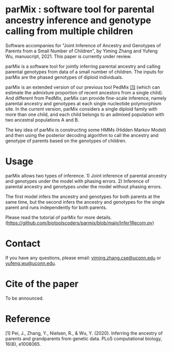 # parMix : software tool for parental ancestry inference and genotype calling from multiple children
Software accompanies for "Joint Inference of Ancestry and Genotypes of Parents from a Small Number of Children", by Yiming Zhang and Yufeng Wu, manuscript, 2021. This paper is currently under review.

parMix is a software tool for jointly inferring parental ancestry and calling parental genotypes from data of a small number of children. The inputs for parMix are the phased genotypes of diploid individuals. 

parMix is an extended version of our previous tool PedMix [[1]](#1) (which can estimate the admixture proportion of recent ancestors from a single child). And different from PedMix, parMix can provide fine-scale inference, namely parental ancestry and genotypes at each single nucleotide polymorphism site. In the current version, parMix considers a single diploid family with more than one child, and each child belongs to an admixed population with two ancestral populations A and B. 

The key idea of parMix is constructing some HMMs (Hidden Markov Model) and then using the posterior decoding algorithm to call the ancestry and genotype of parents based on the genotypes of children. 

# Usage
parMix allows two types of inference. 1) Joint inference of parental ancestry and genotypes under the model with phasing errors. 2) Inference of parental ancestry and genotypes under the model without phasing errors. 

The first model infers the ancestry and genotypes for both parents at the same time, but the second infers the ancestry and genotypes for the single parent and runs independently for both parents.

Please read the tutorial of parMix for more details. (https://github.com/biotoolscoders/parmix/blob/main/Infer1Recom.py)

# Contact
If you have any questions, please email: yiming.zhang.cse@uconn.edu or yufeng.wu@uconn.edu.

# Cite of the paper
To be announced.

# Reference
<a id="1">[1]</a> 
Pei, J., Zhang, Y., Nielsen, R., & Wu, Y. (2020). 
Inferring the ancestry of parents and grandparents from genetic data. 
PLoS computational biology, 16(8), e1008065.

